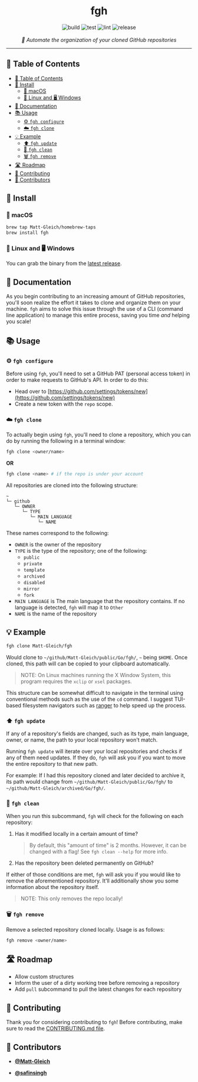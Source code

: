 <!-- DO NOT REMOVE - contributor_list:data:start:["Matt-Gleich", "safinsingh"]:end -->

<h1 align="center">fgh</h1>

<p align="center">

<img alt="build" src="https://github.com/Matt-Gleich/fgh/workflows/build/badge.svg" />
<img alt="test" src="https://github.com/Matt-Gleich/fgh/workflows/test/badge.svg" />
<img alt="lint" src="https://github.com/Matt-Gleich/fgh/workflows/lint/badge.svg" />
<img alt="release" src="https://github.com/Matt-Gleich/fgh/workflows/release/badge.svg" />
<br />
<br />
<i>📁 Automate the organization of your cloned GitHub repositories</i>

</p>

<hr />

## 📜 Table of Contents

- [📜 Table of Contents](#-table-of-contents)
- [🚀 Install](#-install)
  - [🍎 macOS](#-macos)
  - [🐧 Linux and 🖥 Windows](#-linux-and--windows)
- [📖 Documentation](#-documentation)
- [📚 Usage](#-usage)
  - [⚙️ `fgh configure`](#️-fgh-configure)
  - [☁️ `fgh clone`](#️-fgh-clone)
- [💡 Example](#-example)
  - [⬆️ `fgh update`](#️-fgh-update)
  - [🧼 `fgh clean`](#-fgh-clean)
  - [🗑 `fgh remove`](#-fgh-remove)
- [🛣 Roadmap](#-roadmap)
- [🙌 Contributing](#-contributing)
- [👥 Contributors](#-contributors)

## 🚀 Install

### 🍎 macOS

```bash
brew tap Matt-Gleich/homebrew-taps
brew install fgh
```

### 🐧 Linux and 🖥 Windows

You can grab the binary from the [latest release](https://github.com/Matt-Gleich/fgh/releases/latest).

## 📖 Documentation

As you begin contributing to an increasing amount of GitHub repositories, you'll soon realize the effort it takes to clone and organize them on your machine. `fgh` aims to solve this issue through the use of a CLI (command line application) to manage this entire process, saving you time _and_ helping you scale!

## 📚 Usage

### ⚙️ `fgh configure`

Before using `fgh`, you'll need to set a GitHub PAT (personal access token) in order to make requests to GitHub's API. In order to do this:

- Head over to [https://github.com/settings/tokens/new](https://github.com/settings/tokens/new)
- Create a new token with the `repo` scope.

### ☁️ `fgh clone`

To actually begin using `fgh`, you'll need to clone a repository, which you can do by running the following in a terminal window:

```bash
fgh clone <owner/name>
```

**OR**

```bash
fgh clone <name> # if the repo is under your account
```

All repositories are cloned into the following structure:

```
~
└─ github
   └─ OWNER
      └─ TYPE
         └─ MAIN LANGUAGE
            └─ NAME
```

These names correspond to the following:

- `OWNER` is the owner of the repository
- `TYPE` is the type of the repository; one of the following:
  - `public`
  - `private`
  - `template`
  - `archived`
  - `disabled`
  - `mirror`
  - `fork`
- `MAIN LANGUAGE` is The main language that the repository contains. If no language is detected, `fgh` will map it to `Other`
- `NAME` is the name of the repository

## 💡 Example

```bash
fgh clone Matt-Gleich/fgh
```

Would clone to `~/github/Matt-Gleich/public/Go/fgh/`, `~` being `$HOME`. Once cloned, this path will can be copied to your clipboard automatically.

> NOTE: On Linux machines running the X Window System, this program requires the `xclip` or `xsel` packages.

This structure can be somewhat difficult to navigate in the terminal using conventional methods such as the use of the `cd` command. I suggest TUI-based filesystem navigators such as [ranger](https://github.com/ranger/ranger) to help speed up the process.

### ⬆️ `fgh update`

If any of a repository's fields are changed, such as its type, main language, owner, or name, the path to your local repository won't match.

Running `fgh update` will iterate over your local repositories and checks if any of them need updates. If they do, `fgh` will ask you if you want to move the entire repository to that new path.

For example: If I had this repository cloned and later decided to archive it, its path would change from `~/github/Matt-Gleich/public/Go/fgh/` to `~/github/Matt-Gleich/archived/Go/fgh/`.

### 🧼 `fgh clean`

When you run this subcommand, `fgh` will check for the following on each repository:

1. Has it modified locally in a certain amount of time?
   > By default, this "amount of time" is 2 months. However, it can be changed with a flag! See `fgh clean --help` for more info.
2. Has the repository been deleted permanently on GitHub?

If either of those conditions are met, `fgh` will ask you if you would like to remove the aforementioned repository. It'll additionally show you some information about the repository itself.

> NOTE: This only removes the repo locally!

### 🗑 `fgh remove`

Remove a selected repository cloned locally. Usage is as follows:

```bash
fgh remove <owner/name>
```

## 🛣 Roadmap

- Allow custom structures
- Inform the user of a dirty working tree before removing a repository
- Add `pull` subcommand to pull the latest changes for each repository

## 🙌 Contributing

Thank you for considering contributing to `fgh`! Before contributing, make sure to read the [CONTRIBUTING.md file](https://github.com/Matt-Gleich/fgh/blob/master/CONTRIBUTING.md).

<!-- DO NOT REMOVE - contributor_list:start -->
## 👥 Contributors


- **[@Matt-Gleich](https://github.com/Matt-Gleich)**

- **[@safinsingh](https://github.com/safinsingh)**

<!-- DO NOT REMOVE - contributor_list:end -->
